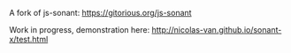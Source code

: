 A fork of js-sonant: https://gitorious.org/js-sonant

Work in progress, demonstration here: http://nicolas-van.github.io/sonant-x/test.html
